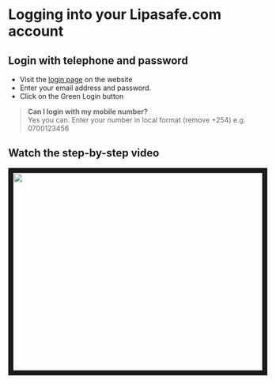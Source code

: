 # Logging into your Lipasafe.com account

## Login with telephone and password
* Visit the [login page](https://lipasafe.com/login) on the website
* Enter your email address and password.
* Click on the Green Login button

> **Can I login with my mobile number?** <br>
> Yes you can. Enter your number in local format (remove +254) e.g. 0700123456

## Watch the step-by-step video
<a href="http://www.youtube.com/watch?feature=player_embedded&v=AwPmVrGW3N8" target="_blank">
    <img src="http://img.youtube.com/vi/AwPmVrGW3N8/0.jpg" width="100%" height="400" border="10" />
</a>

